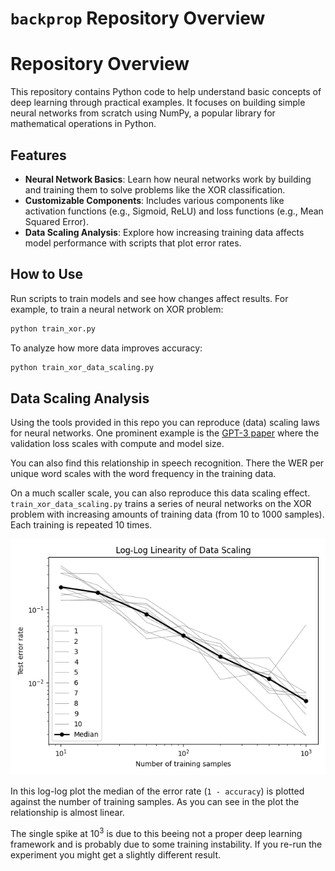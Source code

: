 # `backprop` Repository Overview

# Repository Overview

This repository contains Python code to help understand basic concepts of deep learning through practical examples. It focuses on building simple neural networks from scratch using NumPy, a popular library for mathematical operations in Python.

## Features
- **Neural Network Basics**: Learn how neural networks work by building and training them to solve problems like the XOR classification.
- **Customizable Components**: Includes various components like activation functions (e.g., Sigmoid, ReLU) and loss functions (e.g., Mean Squared Error).
- **Data Scaling Analysis**: Explore how increasing training data affects model performance with scripts that plot error rates.

## How to Use
Run scripts to train models and see how changes affect results. For example, to train a neural network on XOR problem:
```bash
python train_xor.py
```
To analyze how more data improves accuracy:
```bash
python train_xor_data_scaling.py
```


## Data Scaling Analysis

Using the tools provided in this repo you can reproduce (data) scaling laws for neural networks. One prominent example is the [GPT-3 paper](https://arxiv.org/abs/2005.14165) where the validation loss scales with compute and model size. 

You can also find this relationship in speech recognition. There the WER per unique word scales with the word frequency in the training data.

On a much scaller scale, you can also reproduce this data scaling effect. `train_xor_data_scaling.py` trains a series of neural networks on the XOR problem with increasing amounts of training data (from 10 to 1000 samples). Each training is repeated 10 times.

![Data Scaling Analysis](xor_data_scaling.png)

In this log-log plot the median of the error rate (`1 - accuracy`) is plotted against the number of training samples.
As you can see in the plot the relationship is almost linear.

The single spike at $10^3$ is due to this beeing not a proper deep learning framework and is probably due to some training instability. If you re-run the experiment you might get a slightly different result.